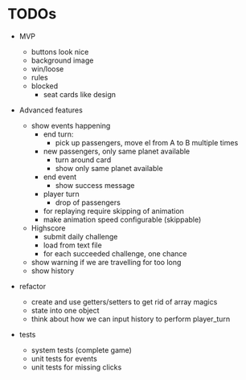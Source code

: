 # TODOs

- MVP
  - buttons look nice
  - background image
  - win/loose
  - rules
  - blocked
    - seat cards like design
- Advanced features
  - show events happening
    - end turn:
      - pick up passengers, move el from A to B multiple times
    - new passengers, only same planet available
      - turn around card
      - show only same planet available
    - end event
      - show success message
    - player turn
      - drop of passengers
    - for replaying require skipping of animation
    - make animation speed configurable (skippable)
  - Highscore
    - submit daily challenge
    - load from text file
    - for each succeeded challenge, one chance
  - show warning if we are travelling for too long
  - show history

- refactor
  - create and use getters/setters to get rid of array magics
  - state into one object
  - think about how we can input history to perform player_turn
- tests
  - system tests (complete game)
  - unit tests for events
  - unit tests for missing clicks
